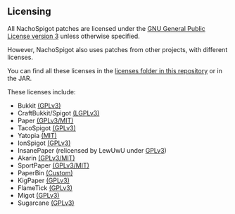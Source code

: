 ## Licensing

All NachoSpigot patches are licensed under the [GNU General Public License version 3](licenses/GPL.md) unless otherwise specified.

However, NachoSpigot also uses patches from other projects, with different licenses.

You can find all these licenses in the [licenses folder in this repository](licenses) or in the JAR.

These licenses include:

- Bukkit [(GPLv3)](licenses/GPL.md)
- CraftBukkit/Spigot [(LGPLv3)](licenses/LGPL.md)
- Paper [(GPLv3/MIT)](licenses/PAPER.md)
- TacoSpigot [(GPLv3)](licenses/GPL.md)
- Yatopia [(MIT)](licenses/MIT.md)
- IonSpigot [(GPLv3)](licenses/GPL.md)
- InsanePaper (relicensed by LewUwU under [GPLv3](licenses/GPL.md))
- Akarin [(GPLv3/MIT)](licenses/AKARIN.md)
- SportPaper [(GPLv3/MIT)](licenses/SPORT.md)
- PaperBin [(Custom)](licenses/PAPERBIN.md)
- KigPaper [(GPLv3)](licenses/GPL.md)
- FlameTick [(GPLv3)](licenses/GPL.md)
- Migot [(GPLv3)](licenses/GPL.md)
- Sugarcane [(GPLv3)](licenses/GPL.md)